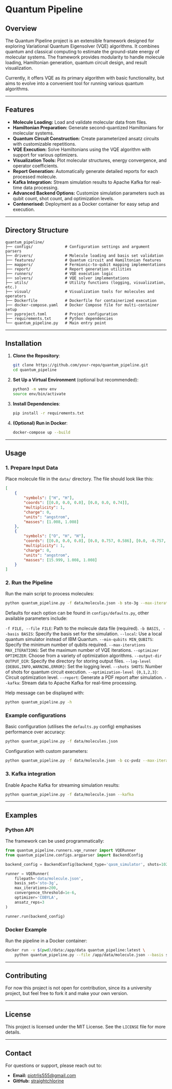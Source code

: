 # Quantum Pipeline

## Overview

The Quantum Pipeline project is an extensible framework designed for exploring Variational Quantum Eigensolver (VQE) algorithms. It combines quantum and classical computing to estimate the ground-state energy of molecular systems. The framework provides modularity to handle molecule loading, Hamiltonian generation, quantum circuit design, and result visualization.

Currently, it offers VQE as its primary algorithm with basic functionality, but aims to evolve into a convenient tool for running various quantum algorithms.

---

## Features

- **Molecule Loading:** Load and validate molecular data from files.
- **Hamiltonian Preparation:** Generate second-quantized Hamiltonians for molecular systems.
- **Quantum Circuit Construction:** Create parameterized ansatz circuits with customizable repetitions.
- **VQE Execution:** Solve Hamiltonians using the VQE algorithm with support for various optimizers.
- **Visualization Tools:** Plot molecular structures, energy convergence, and operator coefficients.
- **Report Generation:** Automatically generate detailed reports for each processed molecule.
- **Kafka Integration:** Stream simulation results to Apache Kafka for real-time data processing.
- **Advanced Backend Options:** Customize simulation parameters such as qubit count, shot count, and optimization levels.
- **Contenerised:** Deployment as a Docker container for easy setup and execution.


---

## Directory Structure

```
quantum_pipeline/
├── configs/              # Configuration settings and argument parsers
├── drivers/              # Molecule loading and basis set validation
├── features/             # Quantum circuit and Hamiltonian features
├── mappers/              # Fermionic-to-qubit mapping implementations
├── report/               # Report generation utilities
├── runners/              # VQE execution logic
├── solvers/              # VQE solver implementations
├── utils/                # Utility functions (logging, visualization, etc.)
├── visual/               # Visualization tools for molecules and operators
├── Dockerfile            # Dockerfile for containerized execution
├── docker-compose.yaml   # Docker Compose file for multi-container setup
├── pyproject.toml        # Project configuration
├── requirements.txt      # Python dependencies
└── quantum_pipeline.py   # Main entry point
```

---

## Installation

1. **Clone the Repository**:
   ```bash
   git clone https://github.com/your-repo/quantum_pipeline.git
   cd quantum_pipeline
   ```

2. **Set Up a Virtual Environment** (optional but recommended):
   ```bash
   python3 -m venv env
   source env/bin/activate
   ```

3. **Install Dependencies**:
   ```bash
   pip install -r requirements.txt
   ```

4. **(Optional) Run in Docker**:
   ```bash
   docker-compose up --build
   ```

---

## Usage

### 1. Prepare Input Data
Place molecule file in the `data/` directory. The file should look like this:
```json
[
    {
        "symbols": ["H", "H"],
        "coords": [[0.0, 0.0, 0.0], [0.0, 0.0, 0.74]],
        "multiplicity": 1,
        "charge": 0,
        "units": "angstrom",
        "masses": [1.008, 1.008]
    },
    {
        "symbols": ["O", "H", "H"],
        "coords": [[0.0, 0.0, 0.0], [0.0, 0.757, 0.586], [0.0, -0.757, 0.586]],
        "multiplicity": 1,
        "charge": 0,
        "units": "angstrom",
        "masses": [15.999, 1.008, 1.008]
    }
]

```
### 2. Run the Pipeline
Run the main script to process molecules:
```bash
python quantum_pipeline.py -f data/molecule.json -b sto-3g --max-iterations 100 --optimizer COBYLA --report
```

Defaults for each option can be found in `configs/defaults.py`, other available parameters include:

`-f FILE, --file FILE`: Path to the molecule data file (required).
`-b BASIS, --basis BASIS`: Specify the basis set for the simulation.
`--local`: Use a local quantum simulator instead of IBM Quantum.
`--min-qubits MIN_QUBITS`: Specify the minimum number of qubits required.
`--max-iterations MAX_ITERATIONS`: Set the maximum number of VQE iterations.
`--optimizer OPTIMIZER`: Choose from a variety of optimization algorithms.
`--output-dir OUTPUT_DIR`: Specify the directory for storing output files.
`--log-level {DEBUG,INFO,WARNING,ERROR}`: Set the logging level.
`--shots SHOTS`: Number of shots for quantum circuit execution.
`--optimization-level {0,1,2,3}`: Circuit optimization level.
`--report`: Generate a PDF report after simulation.
`--kafka`: Stream data to Apache Kafka for real-time processing.

Help message can be displayed with:

```bash
python quantum_pipeline.py -h
```

### Example configurations

Basic configuration (utilises the `defaults.py` config) emphasises performance over accuracy:
```bash
python quantum_pipeline.py -f data/molecules.json
```

Configuration with custom parameters:
```bash
python quantum_pipeline.py -f data/molecule.json -b cc-pvdz --max-iterations 200 --optimizer L-BFGS-B --shots 2048 --report
```


### 3. Kafka integration
Enable Apache Kafka for streaming simulation results:
```bash
python quantum_pipeline.py -f data/molecule.json --kafka
```

---

## Examples

### Python API
The framework can be used programmatically:
```python
from quantum_pipeline.runners.vqe_runner import VQERunner
from quantum_pipeline.configs.argparser import BackendConfig

backend_config = BackendConfig(backend_type='qasm_simulator', shots=1024)

runner = VQERunner(
    filepath='data/molecule.json',
    basis_set='sto-3g',
    max_iterations=200,
    convergence_threshold=1e-6,
    optimizer='COBYLA',
    ansatz_reps=3
)

runner.run(backend_config)
```

### Docker Example
Run the pipeline in a Docker container:
```bash
docker run -v $(pwd)/data:/app/data quantum_pipeline:latest \
    python quantum_pipeline.py --file /app/data/molecule.json --basis sto-3g
```
---

## Contributing

For now this project is not open for contribution, since its a university project, but feel free to fork it and make your own version.

---

## License

This project is licensed under the MIT License. See the `LICENSE` file for more details.

---

## Contact

For questions or support, please reach out to:
- **Email:** piotrlis555@gmail.com
- **GitHub:** [straightchlorine](https://github.com/straightchlorine)
